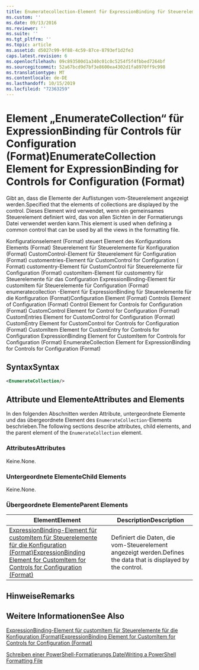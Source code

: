 ```yaml
---
title: Enumeratecollection-Element für ExpressionBinding für Steuerelemente für die Konfiguration (Format) | Microsoft-Dokumentation
ms.custom: ''
ms.date: 09/13/2016
ms.reviewer: ''
ms.suite: ''
ms.tgt_pltfrm: ''
ms.topic: article
ms.assetid: d5027c99-9f88-4c59-87ce-8793ef1d2fe3
caps.latest.revision: 6
ms.openlocfilehash: 09c893500d1a340c01c0c5254f5f4fbbed7264bf
ms.sourcegitcommit: 52a67bcd9d7bf3e8600ea4302d1fa8970ff9c998
ms.translationtype: MT
ms.contentlocale: de-DE
ms.lasthandoff: 10/15/2019
ms.locfileid: "72363259"
---
```

# <a name="enumeratecollection-element-for-expressionbinding-for-controls-for-configuration-format"></a><span data-ttu-id="d7861-102">Element „EnumerateCollection“ für ExpressionBinding für Controls für Configuration (Format)</span><span class="sxs-lookup"><span data-stu-id="d7861-102">EnumerateCollection Element for ExpressionBinding for Controls for Configuration (Format)</span></span>

<span data-ttu-id="d7861-103">Gibt an, dass die Elemente der Auflistungen vom-Steuerelement angezeigt werden.</span><span class="sxs-lookup"><span data-stu-id="d7861-103">Specified that the elements of collections are displayed by the control.</span></span> <span data-ttu-id="d7861-104">Dieses Element wird verwendet, wenn ein gemeinsames Steuerelement definiert wird, das von allen Sichten in der Formatierungs Datei verwendet werden kann.</span><span class="sxs-lookup"><span data-stu-id="d7861-104">This element is used when defining a common control that can be used by all the views in the formatting file.</span></span>

<span data-ttu-id="d7861-105">Konfigurationselement (Format) steuert Element des Konfigurations Elements (Format) Steuerelement für Steuerelemente für Konfiguration (Format) CustomControl-Element für Steuerelement für Configuration (Format) customentries-Element für CustomControl for Configuration ( Format) customentry-Element für CustomControl für Steuerelemente für Configuration (Format) customItem-Element für customentry für Steuerelemente für das Configuration ExpressionBinding-Element für customItem für Steuerelemente für Configuration (Format) enumeratecollection -Element für ExpressionBinding für Steuerelemente für die Konfiguration (Format)</span><span class="sxs-lookup"><span data-stu-id="d7861-105">Configuration Element (Format) Controls Element of Configuration (Format) Control Element for Controls for Configuration (Format) CustomControl Element for Control for Configuration (Format) CustomEntries Element for CustomControl for Configuration (Format) CustomEntry Element for CustomControl for Controls for Configuration (Format) CustomItem Element for CustomEntry for Controls for Configuration ExpressionBinding Element for CustomItem for Controls for Configuration (Format) EnumerateCollection Element for ExpressionBinding for Controls for Configuration (Format)</span></span>

## <a name="syntax"></a><span data-ttu-id="d7861-106">Syntax</span><span class="sxs-lookup"><span data-stu-id="d7861-106">Syntax</span></span>

```xml
<EnumerateCollection/>
```

## <a name="attributes-and-elements"></a><span data-ttu-id="d7861-107">Attribute und Elemente</span><span class="sxs-lookup"><span data-stu-id="d7861-107">Attributes and Elements</span></span>

<span data-ttu-id="d7861-108">In den folgenden Abschnitten werden Attribute, untergeordnete Elemente und das übergeordnete Element des `EnumerateCollection`-Elements beschrieben.</span><span class="sxs-lookup"><span data-stu-id="d7861-108">The following sections describe attributes, child elements, and the parent element of the `EnumerateCollection` element.</span></span>

### <a name="attributes"></a><span data-ttu-id="d7861-109">Attributes</span><span class="sxs-lookup"><span data-stu-id="d7861-109">Attributes</span></span>

<span data-ttu-id="d7861-110">Keine.</span><span class="sxs-lookup"><span data-stu-id="d7861-110">None.</span></span>

### <a name="child-elements"></a><span data-ttu-id="d7861-111">Untergeordnete Elemente</span><span class="sxs-lookup"><span data-stu-id="d7861-111">Child Elements</span></span>

<span data-ttu-id="d7861-112">Keine.</span><span class="sxs-lookup"><span data-stu-id="d7861-112">None.</span></span>

### <a name="parent-elements"></a><span data-ttu-id="d7861-113">Übergeordnete Elemente</span><span class="sxs-lookup"><span data-stu-id="d7861-113">Parent Elements</span></span>

|<span data-ttu-id="d7861-114">Element</span><span class="sxs-lookup"><span data-stu-id="d7861-114">Element</span></span>|<span data-ttu-id="d7861-115">Description</span><span class="sxs-lookup"><span data-stu-id="d7861-115">Description</span></span>|
|-------------|-----------------|
|[<span data-ttu-id="d7861-116">ExpressionBinding-Element für customItem für Steuerelemente für die Konfiguration (Format)</span><span class="sxs-lookup"><span data-stu-id="d7861-116">ExpressionBinding Element for CustomItem for Controls for Configuration (Format)</span></span>](./expressionbinding-element-for-customitem-for-controls-for-configuration-format.md)|<span data-ttu-id="d7861-117">Definiert die Daten, die vom-Steuerelement angezeigt werden.</span><span class="sxs-lookup"><span data-stu-id="d7861-117">Defines the data that is displayed by the control.</span></span>|

## <a name="remarks"></a><span data-ttu-id="d7861-118">Hinweise</span><span class="sxs-lookup"><span data-stu-id="d7861-118">Remarks</span></span>

## <a name="see-also"></a><span data-ttu-id="d7861-119">Weitere Informationen</span><span class="sxs-lookup"><span data-stu-id="d7861-119">See Also</span></span>

[<span data-ttu-id="d7861-120">ExpressionBinding-Element für customItem für Steuerelemente für die Konfiguration (Format)</span><span class="sxs-lookup"><span data-stu-id="d7861-120">ExpressionBinding Element for CustomItem for Controls for Configuration (Format)</span></span>](./expressionbinding-element-for-customitem-for-controls-for-configuration-format.md)

[<span data-ttu-id="d7861-121">Schreiben einer PowerShell-Formatierungs Datei</span><span class="sxs-lookup"><span data-stu-id="d7861-121">Writing a PowerShell Formatting File</span></span>](./writing-a-powershell-formatting-file.md)
